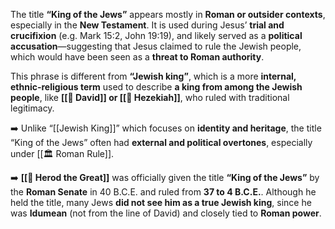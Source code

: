 The title **“King of the Jews”** appears mostly in **Roman or outsider contexts**, especially in the **New Testament**. It is used during Jesus’ **trial and crucifixion** (e.g. Mark 15:2, John 19:19), and likely served as a **political accusation**—suggesting that Jesus claimed to rule the Jewish people, which would have been seen as a **threat to Roman authority**.

This phrase is different from **“Jewish king”**, which is a more **internal, ethnic-religious term** used to describe **a king from among the Jewish people**, like **[[👑 David]] or [[👑 Hezekiah]]**, who ruled with traditional legitimacy.

➡️ Unlike “[[Jewish King]]” which focuses on **identity and heritage**, the title “King of the Jews” often had **external and political overtones**, especially under [[🏛️ Roman Rule]].

➡️ **[[👑 Herod the Great]]** was officially given the title **“King of the Jews”** by the **Roman Senate** in 40 B.C.E. and ruled from **37 to 4 B.C.E.**. Although he held the title, many Jews **did not see him as a true Jewish king**, since he was **Idumean** (not from the line of David) and closely tied to **Roman power**.